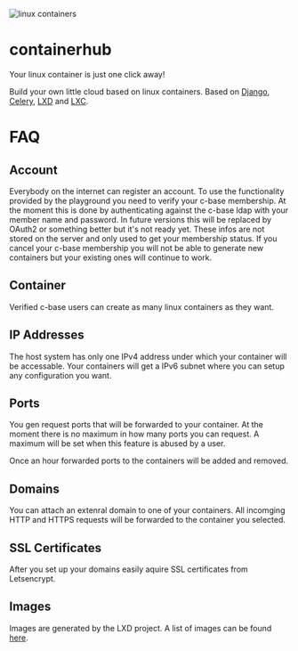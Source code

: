![linux containers][logo]

containerhub
============

Your linux container is just one click away!

Build your own little cloud based on linux containers. Based on [Django][django], [Celery][celery], [LXD][lxd] and
[LXC][lxc].


FAQ
===

Account
-------

Everybody on the internet can register an account. To use the functionality provided by the playground you need to
verify your c-base membership. At the moment this is done by authenticating against the c-base ldap with your member
name and password. In future versions this will be replaced by OAuth2 or something better but it's not ready yet.
These infos are not stored on the server and only used to get your membership status.
If you cancel your c-base membership you will not be able to generate new containers but your existing ones will
continue to work.

Container
---------

Verified c-base users can create as many linux containers as they want.

IP Addresses
------------

The host system has only one IPv4 address under which your container will be accessable. Your containers will get a
IPv6 subnet where you can setup any configuration you want.

Ports
-----

You gen request ports that will be forwarded to your container. At the moment there is no maximum in how many ports you
can request. A maximum will be set when this feature is abused by a user.

Once an hour forwarded ports to the containers will be added and removed.

Domains
-------

You can attach an extenral domain to one of your containers. All incomging HTTP and HTTPS requests will be forwarded to the container you
selected.

SSL Certificates
----------------

After you set up your domains easily aquire SSL certificates from Letsencrypt.

Images
------

Images are generated by the LXD project. A list of images can be found [here][lxd_images].


[logo]: http://github.com/xengi/containerhub/raw/master/containers.png
[django]: https://www.djangoproject.com/
[celery]: http://www.celeryproject.org/
[lxd]: https://linuxcontainers.org/lxd/
[lxc]: https://linuxcontainers.org/lxc/
[lxd_images]: https://images.linuxcontainers.org/

